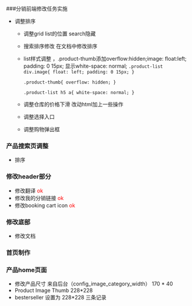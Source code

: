 ###分销前端修改任务实施
- 调整排序
  - 调整grid list的位置 search隐藏
  - 搜索排序修改 在文档中修改排序
  - list样式调整 ，.product-thumb添加overflow:hidden;image: float:left; padding: 0 15px; 显示white-space: normal;
  `.product-list div.image{
      float: left;
      padding: 0 15px;
  }`

    `.product-thumb{
      overflow: hidden;
    }`

    `.product-list h5 a{
      white-space: normal;
    }`
   - 调整仓库的价格下滑 改动html加上一些操作
   - 调整选择入口
   - 调整购物弹出框
 
### 产品搜索页调整
  - 排序

###  修改header部分
   - 修改翻译  <font color="red">ok</font>
   - 修改我的分销链接 <font color="red">ok</font>
   - 修改booking cart icon <font color="red">ok</font>
  
### 修改底部
   - 修改文档


### 首页制作


### 产品home页面
  - 修改产品尺寸 来自后台（config_image_category_width） 170 * 40
  - Product Image Thumb 228*228
  - besterseller 设置为 228*228 三条记录